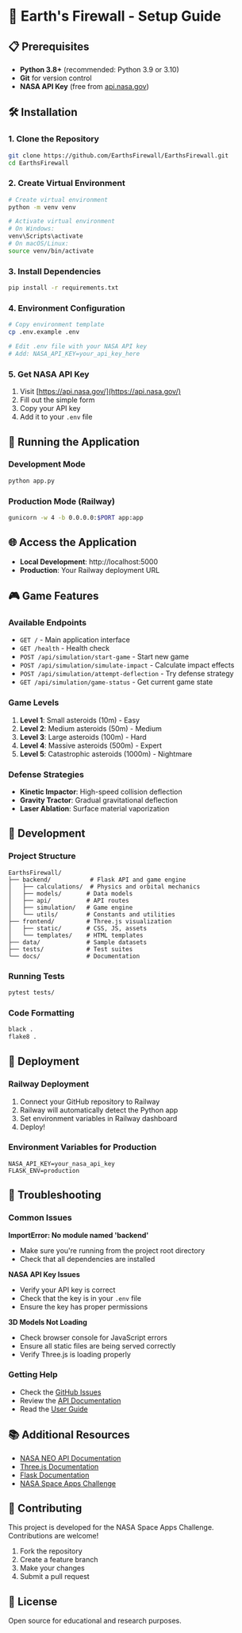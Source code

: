 # 🚀 Earth's Firewall - Setup Guide

## 📋 Prerequisites

- **Python 3.8+** (recommended: Python 3.9 or 3.10)
- **Git** for version control
- **NASA API Key** (free from [api.nasa.gov](https://api.nasa.gov/))

## 🛠️ Installation

### 1. Clone the Repository
```bash
git clone https://github.com/EarthsFirewall/EarthsFirewall.git
cd EarthsFirewall
```

### 2. Create Virtual Environment
```bash
# Create virtual environment
python -m venv venv

# Activate virtual environment
# On Windows:
venv\Scripts\activate
# On macOS/Linux:
source venv/bin/activate
```

### 3. Install Dependencies
```bash
pip install -r requirements.txt
```

### 4. Environment Configuration
```bash
# Copy environment template
cp .env.example .env

# Edit .env file with your NASA API key
# Add: NASA_API_KEY=your_api_key_here
```

### 5. Get NASA API Key
1. Visit [https://api.nasa.gov/](https://api.nasa.gov/)
2. Fill out the simple form
3. Copy your API key
4. Add it to your `.env` file

## 🚀 Running the Application

### Development Mode
```bash
python app.py
```

### Production Mode (Railway)
```bash
gunicorn -w 4 -b 0.0.0.0:$PORT app:app
```

## 🌐 Access the Application

- **Local Development**: http://localhost:5000
- **Production**: Your Railway deployment URL

## 🎮 Game Features

### Available Endpoints
- `GET /` - Main application interface
- `GET /health` - Health check
- `POST /api/simulation/start-game` - Start new game
- `POST /api/simulation/simulate-impact` - Calculate impact effects
- `POST /api/simulation/attempt-deflection` - Try defense strategy
- `GET /api/simulation/game-status` - Get current game state

### Game Levels
1. **Level 1**: Small asteroids (10m) - Easy
2. **Level 2**: Medium asteroids (50m) - Medium  
3. **Level 3**: Large asteroids (100m) - Hard
4. **Level 4**: Massive asteroids (500m) - Expert
5. **Level 5**: Catastrophic asteroids (1000m) - Nightmare

### Defense Strategies
- **Kinetic Impactor**: High-speed collision deflection
- **Gravity Tractor**: Gradual gravitational deflection
- **Laser Ablation**: Surface material vaporization

## 🔧 Development

### Project Structure
```
EarthsFirewall/
├── backend/           # Flask API and game engine
│   ├── calculations/  # Physics and orbital mechanics
│   ├── models/       # Data models
│   ├── api/          # API routes
│   ├── simulation/   # Game engine
│   └── utils/        # Constants and utilities
├── frontend/         # Three.js visualization
│   ├── static/       # CSS, JS, assets
│   └── templates/    # HTML templates
├── data/             # Sample datasets
├── tests/            # Test suites
└── docs/             # Documentation
```

### Running Tests
```bash
pytest tests/
```

### Code Formatting
```bash
black .
flake8 .
```

## 🚀 Deployment

### Railway Deployment
1. Connect your GitHub repository to Railway
2. Railway will automatically detect the Python app
3. Set environment variables in Railway dashboard
4. Deploy!

### Environment Variables for Production
```
NASA_API_KEY=your_nasa_api_key
FLASK_ENV=production
```

## 🐛 Troubleshooting

### Common Issues

**ImportError: No module named 'backend'**
- Make sure you're running from the project root directory
- Check that all dependencies are installed

**NASA API Key Issues**
- Verify your API key is correct
- Check that the key is in your `.env` file
- Ensure the key has proper permissions

**3D Models Not Loading**
- Check browser console for JavaScript errors
- Ensure all static files are being served correctly
- Verify Three.js is loading properly

### Getting Help
- Check the [GitHub Issues](https://github.com/EarthsFirewall/EarthsFirewall/issues)
- Review the [API Documentation](docs/API.md)
- Read the [User Guide](docs/USER_GUIDE.md)

## 📚 Additional Resources

- [NASA NEO API Documentation](https://api.nasa.gov/)
- [Three.js Documentation](https://threejs.org/docs/)
- [Flask Documentation](https://flask.palletsprojects.com/)
- [NASA Space Apps Challenge](https://www.spaceappschallenge.org/)

## 🤝 Contributing

This project is developed for the NASA Space Apps Challenge. Contributions are welcome!

1. Fork the repository
2. Create a feature branch
3. Make your changes
4. Submit a pull request

## 📄 License

Open source for educational and research purposes.
